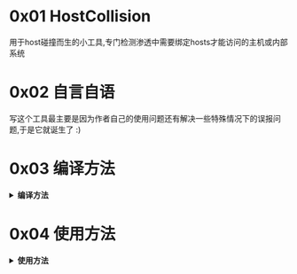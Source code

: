 # 0x01 HostCollision
用于host碰撞而生的小工具,专门检测渗透中需要绑定hosts才能访问的主机或内部系统

# 0x02 自言自语
写这个工具最主要是因为作者自己的使用问题还有解决一些特殊情况下的误报问题,于是它就诞生了 :)

# 0x03 编译方法

<details>
<summary><b>编译方法</b></summary>

这是一个 java maven项目

java版本为 1.8

导入idea,打开刚刚好下载好的源码

![](./images/1.png)

打开: /HostCollision/pom.xml 安装对应的包,第一次安装依赖包需要比较久,慢慢等不要急

![](./images/2.png)

![](./images/3.png)

编译文件地址: /HostCollision/target/HostCollision/

jar包地址: /HostCollision/target/HostCollision/HostCollision.jar

项目配置文件地址: /HostCollision/target/HostCollision/config.yml

接着拿着这个 HostCollision.jar 进行使用即可

</details>

# 0x04 使用方法

<details>
<summary><b>使用方法</b></summary>

```
# 目录结构
├── HostCollision
│   ├── HostCollision.jar (主程序)
│   ├── config.yml (配置文件,保存着程序各种设置)
│   └── dataSource (程序进行host碰撞的数据来源)
│     ├── ipList.txt (输入ip地址,一行一个目标)
│     └── hostList.txt (输入host地址,一行一个目标)
```

```
读取 ipList.txt 和 hostList.txt 进行遍历匹配访问

命令: java -jar HostCollision.jar

执行完毕以后会在根目录生成一个 年-月-日_8位随机数.csv 文件
里面会保存碰撞成功的结果

没事可以看看 config.yml 文件, 里面保存了程序的各种配置
```

扫描结果

![](./images/4.png)

![](./images/5.png)

</details>
